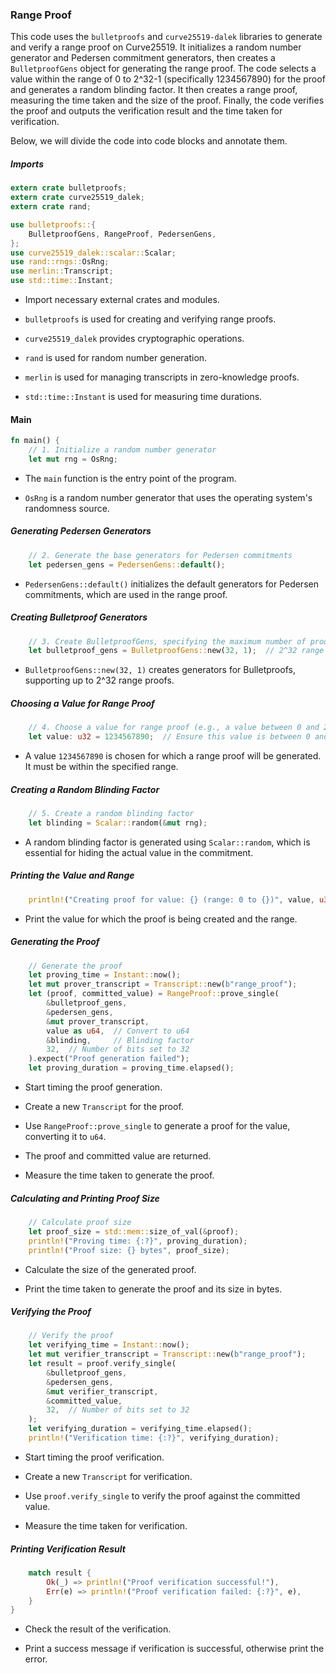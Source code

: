 ### Range Proof

This code uses the `bulletproofs` and `curve25519-dalek` libraries to generate and verify a range proof on Curve25519. It initializes a random number generator and Pedersen commitment generators, then creates a `BulletproofGens` object for generating the range proof. The code selects a value within the range of 0 to 2^32-1 (specifically 1234567890) for the proof and generates a random blinding factor. It then creates a range proof, measuring the time taken and the size of the proof. Finally, the code verifies the proof and outputs the verification result and the time taken for verification.

Below, we will divide the code into code blocks and annotate them.

##### Imports

```rust
extern crate bulletproofs;
extern crate curve25519_dalek;
extern crate rand;

use bulletproofs::{
    BulletproofGens, RangeProof, PedersenGens,
};
use curve25519_dalek::scalar::Scalar;
use rand::rngs::OsRng;
use merlin::Transcript;
use std::time::Instant;
```

* Import necessary external crates and modules.

* `bulletproofs` is used for creating and verifying range proofs.

* `curve25519_dalek` provides cryptographic operations.

* `rand` is used for random number generation.

* `merlin` is used for managing transcripts in zero-knowledge proofs.

* `std::time::Instant` is used for measuring time durations.

#### Main

```rust
fn main() {
    // 1. Initialize a random number generator
    let mut rng = OsRng;
```

* The `main` function is the entry point of the program.

* `OsRng` is a random number generator that uses the operating system's randomness source.

##### Generating Pedersen Generators

```rust
    // 2. Generate the base generators for Pedersen commitments
    let pedersen_gens = PedersenGens::default();
```

* `PedersenGens::default()` initializes the default generators for Pedersen commitments, which are used in the range proof.

##### Creating Bulletproof Generators

```rust
    // 3. Create BulletproofGens, specifying the maximum number of proofs
    let bulletproof_gens = BulletproofGens::new(32, 1);  // 2^32 range
```

* `BulletproofGens::new(32, 1)` creates generators for Bulletproofs, supporting up to 2^32 range proofs.

##### Choosing a Value for Range Proof

```rust
    // 4. Choose a value for range proof (e.g., a value between 0 and 2^32-1)
    let value: u32 = 1234567890;  // Ensure this value is between 0 and 2^32-1
```

* A value `1234567890` is chosen for which a range proof will be generated. It must be within the specified range.

##### Creating a Random Blinding Factor

```rust
    // 5. Create a random blinding factor
    let blinding = Scalar::random(&mut rng);
```

* A random blinding factor is generated using `Scalar::random`, which is essential for hiding the actual value in the commitment.

##### Printing the Value and Range

```rust
    println!("Creating proof for value: {} (range: 0 to {})", value, u32::MAX);
```

* Print the value for which the proof is being created and the range.

##### Generating the Proof

```rust
    // Generate the proof
    let proving_time = Instant::now();
    let mut prover_transcript = Transcript::new(b"range_proof");
    let (proof, committed_value) = RangeProof::prove_single(
        &bulletproof_gens,
        &pedersen_gens,
        &mut prover_transcript,
        value as u64,  // Convert to u64
        &blinding,     // Blinding factor
        32,  // Number of bits set to 32
    ).expect("Proof generation failed");
    let proving_duration = proving_time.elapsed();
```

* Start timing the proof generation.

* Create a new `Transcript` for the proof.

* Use `RangeProof::prove_single` to generate a proof for the value, converting it to `u64`.

* The proof and committed value are returned.

* Measure the time taken to generate the proof.

##### Calculating and Printing Proof Size

```rust
    // Calculate proof size
    let proof_size = std::mem::size_of_val(&proof);
    println!("Proving time: {:?}", proving_duration);
    println!("Proof size: {} bytes", proof_size);
```

* Calculate the size of the generated proof.

* Print the time taken to generate the proof and its size in bytes.

##### Verifying the Proof

```rust
    // Verify the proof
    let verifying_time = Instant::now();
    let mut verifier_transcript = Transcript::new(b"range_proof");
    let result = proof.verify_single(
        &bulletproof_gens,
        &pedersen_gens,
        &mut verifier_transcript,
        &committed_value,
        32,  // Number of bits set to 32
    );
    let verifying_duration = verifying_time.elapsed();
    println!("Verification time: {:?}", verifying_duration);
```

* Start timing the proof verification.

* Create a new `Transcript` for verification.

* Use `proof.verify_single` to verify the proof against the committed value.

* Measure the time taken for verification.

##### Printing Verification Result

```rust
    match result {
        Ok(_) => println!("Proof verification successful!"),
        Err(e) => println!("Proof verification failed: {:?}", e),
    }
}
```

* Check the result of the verification.

* Print a success message if verification is successful, otherwise print the error.

